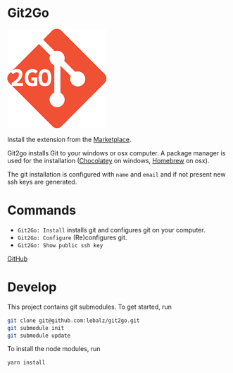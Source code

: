 # Git2Go

<a href="https://marketplace.visualstudio.com/items?itemName=lebalz.git2go">

![Git2Go](logo.png)

</a>

Install the extension from the [Marketplace](https://marketplace.visualstudio.com/items?itemName=lebalz.git2go).


Git2go installs Git to your windows or osx computer. A package manager is used for the installation ([Chocolatey](https://chocolatey.org/) on windows, [Homebrew](https://brew.sh/index_de) on osx).

The git installation is configured with `name` and `email` and if not present new ssh keys are generated. 

# Commands

- `Git2Go: Install` installs git and configures git on your computer.
- `Git2Go: Configure` (Re)configures git.
- `Git2Go: Show public ssh key`

[GitHub](https://github.com/lebalz/git2go)


# Develop

This project contains git submodules. To get started, run

```sh
git clone git@github.com:lebalz/git2go.git
git submodule init
git submodule update
```

To install the node modules, run

```sh
yarn install
```